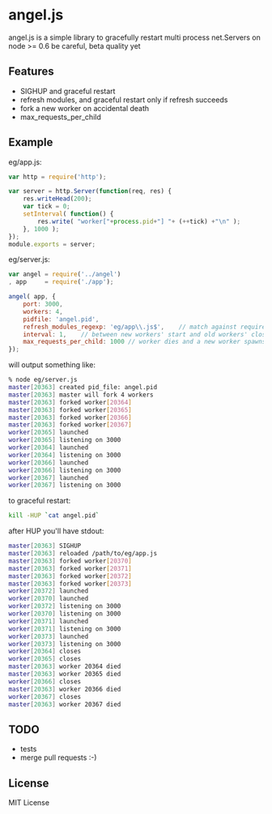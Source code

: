 # angel.js

angel.js is a simple library to gracefully restart multi process net.Servers on node >= 0.6
be careful, beta quality yet


## Features

 * SIGHUP and graceful restart
 * refresh modules, and graceful restart only if refresh succeeds
 * fork a new worker on accidental death
 * max_requests_per_child


## Example

eg/app.js:

```javascript
var http = require('http');

var server = http.Server(function(req, res) {
    res.writeHead(200);
    var tick = 0;
    setInterval( function() {
        res.write( "worker["+process.pid+"] "+ (++tick) +"\n" );
    }, 1000 );
});
module.exports = server;
```

eg/server.js:

```javascript
var angel = require('../angel')
, app     = require('./app');

angel( app, {
    port: 3000,
    workers: 4,
    pidfile: 'angel.pid',
    refresh_modules_regexp: 'eg/app\\.js$',    // match against require.cache keys
    interval: 1,    // between new workers' start and old workers' close, in seconds
    max_requests_per_child: 1000 // worker dies and a new worker spawns after processing x number of requests
});
```

will output something like:

```bash
% node eg/server.js
master[20363] created pid_file: angel.pid
master[20363] master will fork 4 workers
master[20363] forked worker[20364]
master[20363] forked worker[20365]
master[20363] forked worker[20366]
master[20363] forked worker[20367]
worker[20365] launched
worker[20365] listening on 3000
worker[20364] launched
worker[20364] listening on 3000
worker[20366] launched
worker[20366] listening on 3000
worker[20367] launched
worker[20367] listening on 3000
```

to graceful restart:

```bash
kill -HUP `cat angel.pid`
```

after HUP you'll have stdout:

```bash
master[20363] SIGHUP
master[20363] reloaded /path/to/eg/app.js
master[20363] forked worker[20370]
master[20363] forked worker[20371]
master[20363] forked worker[20372]
master[20363] forked worker[20373]
worker[20372] launched
worker[20370] launched
worker[20372] listening on 3000
worker[20370] listening on 3000
worker[20371] launched
worker[20371] listening on 3000
worker[20373] launched
worker[20373] listening on 3000
worker[20364] closes
worker[20365] closes
master[20363] worker 20364 died
master[20363] worker 20365 died
worker[20366] closes
master[20363] worker 20366 died
worker[20367] closes
master[20363] worker 20367 died
```

## TODO

 * tests
 * merge pull requests :-)


## License

MIT License
